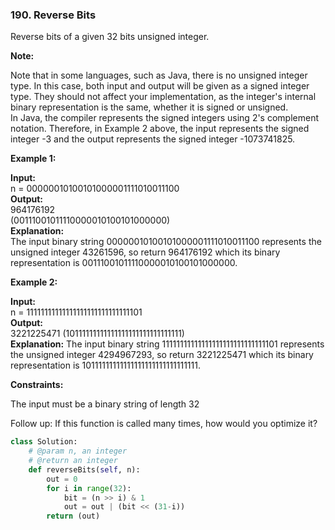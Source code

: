 ### 190. Reverse Bits

Reverse bits of a given 32 bits unsigned integer.

**Note:**

Note that in some languages, such as Java, there is no unsigned integer type. In this case, both input and output will be given as a signed integer type. They should not affect your implementation, as the integer's internal binary representation is the same, whether it is signed or unsigned.  
In Java, the compiler represents the signed integers using 2's complement notation. Therefore, in Example 2 above, the input represents the signed integer -3 and the output represents the signed integer -1073741825.  
 

**Example 1:**

**Input:**  
n = 00000010100101000001111010011100  
**Output:**    
964176192   
(00111001011110000010100101000000)  
**Explanation:**  
The input binary string 00000010100101000001111010011100 represents the unsigned integer 43261596, so return 964176192 which its binary representation is 00111001011110000010100101000000.  

**Example 2:**

**Input:**  
n = 11111111111111111111111111111101  
**Output:**    
3221225471 (10111111111111111111111111111111)  
**Explanation:** The input binary string 11111111111111111111111111111101 represents the unsigned integer 4294967293, so return 3221225471 which its binary representation is 10111111111111111111111111111111.  
 

**Constraints:**

The input must be a binary string of length 32  

Follow up: If this function is called many times, how would you optimize it?  

```python
class Solution:
    # @param n, an integer
    # @return an integer
    def reverseBits(self, n):
        out = 0
        for i in range(32):
            bit = (n >> i) & 1
            out = out | (bit << (31-i))
        return (out)
```